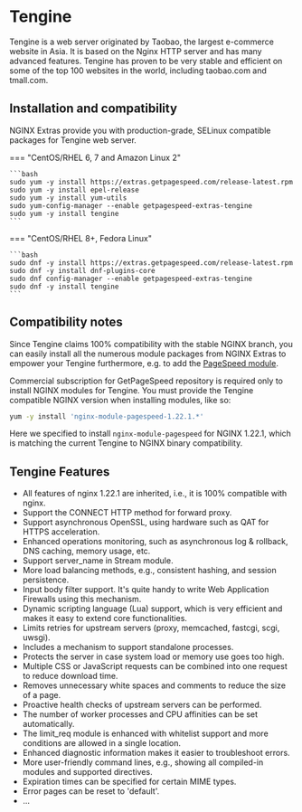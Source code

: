 # Tengine

Tengine is a web server originated by Taobao, the largest e-commerce website in Asia. It is based on the Nginx HTTP 
server and has many advanced features. Tengine has proven to be very stable and efficient on some of the top 100 
websites in the world, including taobao.com and tmall.com.

## Installation and compatibility

NGINX Extras provide you with production-grade, SELinux compatible packages for Tengine web server.

=== "CentOS/RHEL 6, 7 and Amazon Linux 2"

    ```bash
    sudo yum -y install https://extras.getpagespeed.com/release-latest.rpm
    sudo yum -y install epel-release
    sudo yum -y install yum-utils
    sudo yum-config-manager --enable getpagespeed-extras-tengine
    sudo yum -y install tengine
    ``` 
 
=== "CentOS/RHEL 8+, Fedora Linux"

    ```bash
    sudo dnf -y install https://extras.getpagespeed.com/release-latest.rpm 
    sudo dnf -y install dnf-plugins-core
    sudo dnf config-manager --enable getpagespeed-extras-tengine
    sudo dnf -y install tengine
    ```

## Compatibility notes

Since Tengine claims 100% compatibility with the stable NGINX branch, you can easily install all the
numerous module packages from NGINX Extras to empower your Tengine furthermore, e.g. to add the 
[PageSpeed module](modules/pagespeed.md). 

Commercial subscription for GetPageSpeed repository is required only to install NGINX modules for Tengine.
You must provide the Tengine compatible NGINX version when installing modules, like so:

```bash
yum -y install 'nginx-module-pagespeed-1.22.1.*'
```

Here we specified to install `nginx-module-pagespeed` for NGINX 1.22.1, which is matching the current
Tengine to NGINX binary compatibility.
 
## Tengine Features

* All features of nginx 1.22.1 are inherited, i.e., it is 100% compatible with nginx.
* Support the CONNECT HTTP method for forward proxy.
* Support asynchronous OpenSSL, using hardware such as QAT for HTTPS acceleration.
* Enhanced operations monitoring, such as asynchronous log & rollback, DNS caching, memory usage, etc.
* Support server_name in Stream module.
* More load balancing methods, e.g., consistent hashing, and session persistence.
* Input body filter support. It's quite handy to write Web Application Firewalls using this mechanism.
* Dynamic scripting language (Lua) support, which is very efficient and makes it easy to extend core functionalities.
* Limits retries for upstream servers (proxy, memcached, fastcgi, scgi, uwsgi).
* Includes a mechanism to support standalone processes.
* Protects the server in case system load or memory use goes too high.
* Multiple CSS or JavaScript requests can be combined into one request to reduce download time.
* Removes unnecessary white spaces and comments to reduce the size of a page.
* Proactive health checks of upstream servers can be performed.
* The number of worker processes and CPU affinities can be set automatically.
* The limit_req module is enhanced with whitelist support and more conditions are allowed in a single location.
* Enhanced diagnostic information makes it easier to troubleshoot errors.
* More user-friendly command lines, e.g., showing all compiled-in modules and supported directives.
* Expiration times can be specified for certain MIME types.
* Error pages can be reset to 'default'.
* ...
